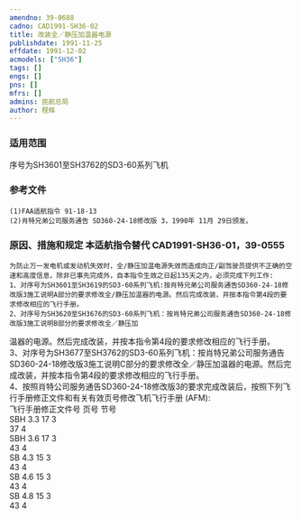 ```yaml
---
amendno: 39-0688  
cadno: CAD1991-SH36-02  
title: 改装全／静压加温器电源  
publishdate: 1991-11-25  
effdate: 1991-12-02  
acmodels: ["SH36"]  
tags: []  
engs: []  
pns: []  
mfrs: []  
admins: 民航总局  
author: 程辉  
---
```

  
### 适用范围  
序号为SH3601至SH3762的SD3-60系列飞机  
  
<!--more-->  
### 参考文件  
    (1)FAA适航指令 91-18-13  
    (2)肖特兄弟公司服务通告 SD360-24-18修改版 3，1990年 11月 29日颁发。  
  
### 原因、措施和规定 本适航指令替代 CAD1991-SH36-01，39-0555  
    为防止万一发电机或发动机失效时，全/静压加温电源失效而造成向正/副驾驶员提供不正确的空速和高度信息，除非已事先完成外，自本指令生效之日起135天之内，必须完成下列工作:  
    1、对序号为SH3601至SH3619的SD3-60系列飞机:按肖特兄弟公司服务通告SD360-24-18修改版3施工说明A部分的要求修改全/静压加温器的电源。然后完成改装，并按本指令第4段的要求修改相应的飞行手册。  
    2、对序号为SH3620至SH3676的SD3-60系列飞机：按肖特兄弟公司服务通告SD360-24-18修改版3施工说明B部分的要求修改全／静压加  
  
温器的电源。然后完成改装，并按本指令第4段的要求修改相应的飞行手册。  
    3、对序号为SH3677至SH3762的SD3-60系列飞机：按肖特兄弟公司服务通告SD360-24-18修改版3施工说明C部分的要求修改全／静压加温器的电源。然后完成改装，并按本指令第4段的要求修改相应的飞行手册。  
    4、按照肖特公司服务通告SD360-24-18修改版3的要求完成改装后，按照下列飞行手册修正文件和有关有效页号修改飞机飞行手册 (AFM):  
飞行手册修正文件号 页号 节号  
  SBH 3.3 17 3  
 37 4  
  SBH 3.6 17 3  
 43 4  
  SB  4.3 15 3  
 43 4  
  SB  4.6 15 3  
 43 4  
  SB  4.8 15 3  
 43 4  
